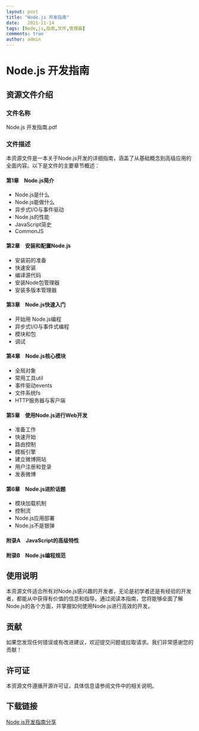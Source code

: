 ```yaml
---
layout: post
title: "Node.js 开发指南"
date:   2021-11-14
tags: [Node,js,指南,文件,管理器]
comments: true
author: admin
---
```

# Node.js 开发指南

## 资源文件介绍

### 文件名称
Node.js 开发指南.pdf

### 文件描述
本资源文件是一本关于Node.js开发的详细指南，涵盖了从基础概念到高级应用的全面内容。以下是文件的主要章节概述：

#### 第1章　Node.js简介
- Node.js是什么
- Node.js能做什么
- 异步式I/O与事件驱动
- Node.js的性能
- JavaScript简史
- CommonJS

#### 第2章　安装和配置Node.js
- 安装前的准备
- 快速安装
- 编译源代码
- 安装Node包管理器
- 安装多版本管理器

#### 第3章　Node.js快速入门
- 开始用 Node.js编程
- 异步式I/O与事件式编程
- 模块和包
- 调试

#### 第4章　Node.js核心模块
- 全局对象
- 常用工具util
- 事件驱动events
- 文件系统fs
- HTTP服务器与客户端

#### 第5章　使用Node.js进行Web开发
- 准备工作
- 快速开始
- 路由控制
- 模板引擎
- 建立微博网站
- 用户注册和登录
- 发表微博

#### 第6章　Node.js进阶话题
- 模块加载机制
- 控制流
- Node.js应用部署
- Node.js不是银弹

#### 附录A　JavaScript的高级特性
#### 附录B　Node.js编程规范

## 使用说明
本资源文件适合所有对Node.js感兴趣的开发者，无论是初学者还是有经验的开发者，都能从中获得有价值的信息和指导。通过阅读本指南，您将能够全面了解Node.js的各个方面，并掌握如何使用Node.js进行高效的开发。

## 贡献
如果您发现任何错误或有改进建议，欢迎提交问题或拉取请求。我们非常感谢您的贡献！

## 许可证
本资源文件遵循开源许可证，具体信息请参阅文件中的相关说明。

## 下载链接

[Node.js开发指南分享](https://pan.quark.cn/s/b51317cda89f)